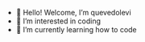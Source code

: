 - 👋 Hello! Welcome, I’m quevedolevi
- 👀 I’m interested in coding
- 🌱 I’m currently learning how to code
